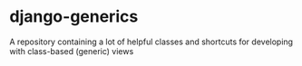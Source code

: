 django-generics
===============

A repository containing a lot of helpful classes and shortcuts for developing with class-based (generic) views
